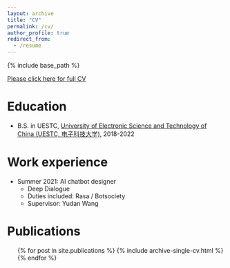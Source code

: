```yaml
---
layout: archive
title: "CV"
permalink: /cv/
author_profile: true
redirect_from:
  - /resume
---
```


{% include base_path %}

 [Please click here for full CV](https://github.com/SerendipitysX/serendipitysX.github.io/blob/master/files/Resume_xss.pdf)

Education
======
* B.S. in UESTC,  [University of Electronic Science and Technology of China (UESTC, 电子科技大学)](https://en.uestc.edu.cn/), 2018-2022

Work experience
======
* Summer 2021: AI chatbot designer
  * Deep Dialogue
  * Duties included: Rasa / Botsociety 
  * Supervisor: Yudan Wang

Publications
======
  <ul>{% for post in site.publications %}
    {% include archive-single-cv.html %}
  {% endfor %}</ul>
